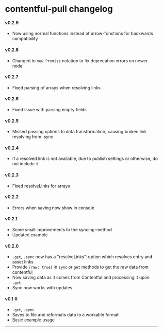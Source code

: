 # contentful-pull changelog

#### v0.2.9
  - Now using normal functions instead of arrow-functions for backwards
    compatibility

#### v0.2.8
  - Changed to `new Promise` notation to fix deprecation errors on newer node

#### v0.2.7
  - Fixed parsing of arrays when resolving links

#### v0.2.6
  - Fixed issue with parsing empty fields

#### v0.2.5
  - Missed passing options to data transformation, causing broken link resolving from .sync

#### v0.2.4
  - If a resolved link is not available, due to publish settings or otherwise, do not include it

#### v0.2.3
  - Fixed resolveLinks for arrays

#### v0.2.2
  - Errors when saving now show in console

#### v0.2.1
  - Some small improvements to the syncing-method
  - Updated example

#### v0.2.0
  - `.get`, `.sync` now has a "resolveLinks"-option which resolves entry and asset links
  - Provide `{raw: true}` in `sync` or `get` methods to get the raw data from contentful
  - Now saving data as it comes from Contentful and processing it upon `.get`
  - Sync now works with updates

#### v0.1.0
  - `.get`, `.sync`
  - Saves to file and reformats data to a workable format
  - Basic example usage

---
